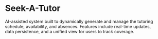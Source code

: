 # Seek-A-Tutor
AI-assisted system built to dynamically generate and manage the tutoring schedule, availability, and absences. Features include real-time updates, data persistence, and a unified view for users to track coverage.
